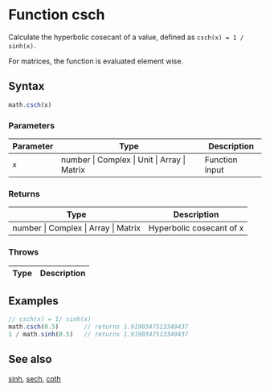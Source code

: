 <!-- Note: This file is automatically generated from source code comments. Changes made in this file will be overridden. -->

# Function csch

Calculate the hyperbolic cosecant of a value,
defined as `csch(x) = 1 / sinh(x)`.

For matrices, the function is evaluated element wise.


## Syntax

```js
math.csch(x)
```

### Parameters

Parameter | Type | Description
--------- | ---- | -----------
`x` | number &#124; Complex &#124; Unit &#124; Array &#124; Matrix | Function input

### Returns

Type | Description
---- | -----------
number &#124; Complex &#124; Array &#124; Matrix | Hyperbolic cosecant of x


### Throws

Type | Description
---- | -----------


## Examples

```js
// csch(x) = 1/ sinh(x)
math.csch(0.5)       // returns 1.9190347513349437
1 / math.sinh(0.5)   // returns 1.9190347513349437
```


## See also

[sinh](sinh.md),
[sech](sech.md),
[coth](coth.md)

